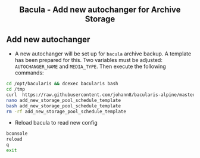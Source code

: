 <h2 align="center">Bacula - Add new autochanger for Archive Storage</h2>

## Add new autochanger
- A new autochanger will be set up for `bacula` archive backup. A template has been prepared for this. Two variables must be adjusted: `AUTOCHANGER_NAME` and `MEDIA_TYPE`. Then execute the following commands:

```bash
cd /opt/bacularis && dcexec bacularis bash
cd /tmp
curl  https://raw.githubusercontent.com/johann8/bacularis-alpine/master/add_new_storage_pool_schedule_template --output add_new_storage_pool_schedule_template
nano add_new_storage_pool_schedule_template
bash add_new_storage_pool_schedule_template
rm -rf add_new_storage_pool_schedule_template
```
- Reload bacula to read new config
```bash
bconsole
reload
q
exit
```
